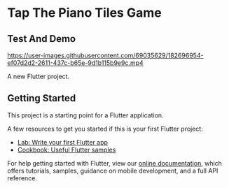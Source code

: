 # Tap The Piano Tiles Game

## Test And Demo

https://user-images.githubusercontent.com/69035629/182696954-ef07d2d2-2611-437c-b65e-9d1b115b9e9c.mp4

A new Flutter project.

## Getting Started

This project is a starting point for a Flutter application.

A few resources to get you started if this is your first Flutter project:

- [Lab: Write your first Flutter app](https://flutter.dev/docs/get-started/codelab)
- [Cookbook: Useful Flutter samples](https://flutter.dev/docs/cookbook)

For help getting started with Flutter, view our
[online documentation](https://flutter.dev/docs), which offers tutorials,
samples, guidance on mobile development, and a full API reference.
